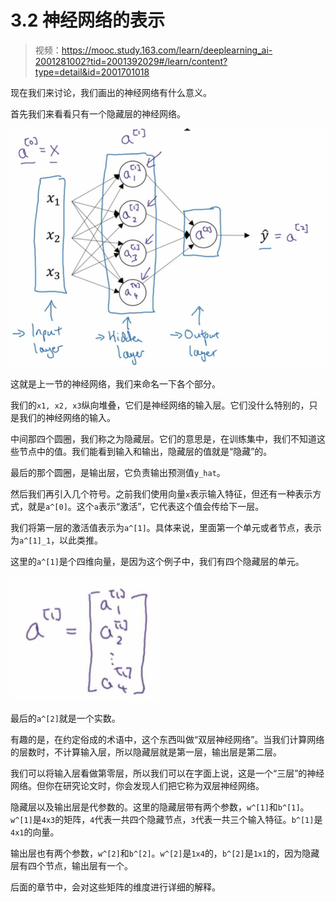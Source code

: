 # 3.2 神经网络的表示

> 视频：<https://mooc.study.163.com/learn/deeplearning_ai-2001281002?tid=2001392029#/learn/content?type=detail&id=2001701018>

现在我们来讨论，我们画出的神经网络有什么意义。

首先我们来看看只有一个隐藏层的神经网络。

![](img/3-2-1.jpg)

这就是上一节的神经网络，我们来命名一下各个部分。

我们的`x1, x2, x3`纵向堆叠，它们是神经网络的输入层。它们没什么特别的，只是我们的神经网络的输入。

中间那四个圆圈，我们称之为隐藏层。它们的意思是，在训练集中，我们不知道这些节点中的值。我们能看到输入和输出，隐藏层的值就是“隐藏”的。

最后的那个圆圈，是输出层，它负责输出预测值`y_hat`。

然后我们再引入几个符号。之前我们使用向量`x`表示输入特征，但还有一种表示方式，就是`a^[0]`。这个`a`表示“激活”，它代表这个值会传给下一层。

我们将第一层的激活值表示为`a^[1]`。具体来说，里面第一个单元或者节点，表示为`a^[1]_1`，以此类推。

这里的`a^[1]`是个四维向量，是因为这个例子中，我们有四个隐藏层的单元。

![](img/3-2-2.jpg)

最后的`a^[2]`就是一个实数。

有趣的是，在约定俗成的术语中，这个东西叫做“双层神经网络”。当我们计算网络的层数时，不计算输入层，所以隐藏层就是第一层，输出层是第二层。

我们可以将输入层看做第零层，所以我们可以在字面上说，这是一个“三层”的神经网络。但你在研究论文时，你会发现人们把它称为双层神经网络。

隐藏层以及输出层是代参数的。这里的隐藏层带有两个参数，`w^[1]`和`b^[1]`。`w^[1]`是`4x3`的矩阵，`4`代表一共四个隐藏节点，`3`代表一共三个输入特征。`b^[1]`是`4x1`的向量。

输出层也有两个参数，`w^[2]`和`b^[2]`。`w^[2]`是`1x4`的，`b^[2]`是`1x1`的，因为隐藏层有四个节点，输出层有一个。

后面的章节中，会对这些矩阵的维度进行详细的解释。
